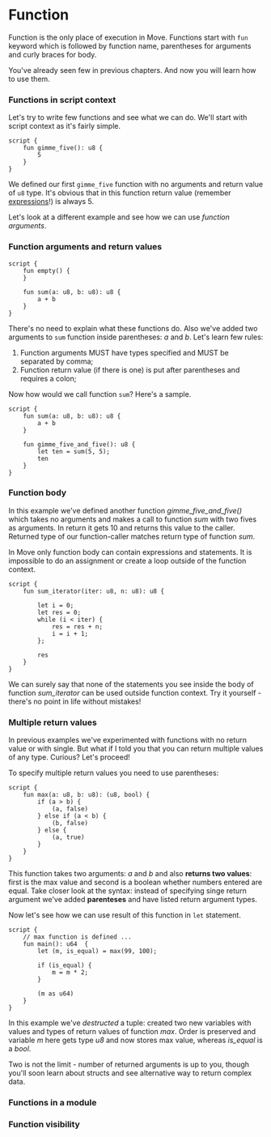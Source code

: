 # Function

Function is the only place of execution in Move. Functions start with `fun` keyword which is followed by function name, parentheses for arguments and curly braces for body.

You've already seen few in previous chapters. And now you will learn how to use them.

### Functions in script context

Let's try to write few functions and see what we can do. We'll start with script context as it's fairly simple.

```Move
script {
    fun gimme_five(): u8 {
        5
    }
}
```

We defined our first `gimme_five` function with no arguments and return value of `u8` type. It's obvious that in this function return value (remember [expressions](/chapters/expression-blocks)!) is always 5.

Let's look at a different example and see how we can use *function arguments*.

### Function arguments and return values

```Move
script {
    fun empty() {
    }

    fun sum(a: u8, b: u8): u8 {
        a + b
    }
}
```

There's no need to explain what these functions do. Also we've added two arguments to `sum` function inside parentheses: *a* and *b*. Let's learn few rules:

1. Function arguments MUST have types specified and MUST be separated by comma;
2. Function return value (if there is one) is put after parentheses and requires a colon;

Now how would we call function `sum`? Here's a sample.

```Move
script {
    fun sum(a: u8, b: u8): u8 {
        a + b
    }

    fun gimme_five_and_five(): u8 {
        let ten = sum(5, 5);
        ten
    }
}
```

### Function body

In this example we've defined another function *gimme_five_and_five()* which takes no arguments and makes a call to function *sum* with two fives as arguments. In return it gets 10 and returns this value to the caller. Returned type of our function-caller matches return type of function *sum*.

In Move only function body can contain expressions and statements. It is impossible to do an assignment or create a loop outside of the function context.

```Move
script {
    fun sum_iterator(iter: u8, n: u8): u8 {

        let i = 0;
        let res = 0;
        while (i < iter) {
            res = res + n;
            i = i + 1;
        };

        res
    }
}
```

We can surely say that none of the statements you see inside the body of function *sum_iterator* can be used outside function context. Try it yourself - there's no point in life without mistakes!

### Multiple return values

In previous examples we've experimented with functions with no return value or with single. But what if I told you that you can return multiple values of any type. Curious? Let's proceed!

To specify multiple return values you need to use parentheses:

```Move
script {
    fun max(a: u8, b: u8): (u8, bool) {
        if (a > b) {
            (a, false)
        } else if (a < b) {
            (b, false)
        } else {
            (a, true)
        }
    }
}
```

This function takes two arguments: *a* and *b* and also **returns two values**: first is the max value and second is a boolean whether numbers entered are equal. Take closer look at the syntax: instead of specifying singe return argument we've added **parenteses** and have listed return argument types.

Now let's see how we can use result of this function in `let` statement.

```Move
script {
    // max function is defined ...
    fun main(): u64  {
        let (m, is_equal) = max(99, 100);

        if (is_equal) {
            m = m * 2;
        }

        (m as u64)
    }
}
```

In this example we've *destructed* a tuple: created two new variables with values and types of return values of function *max*. Order is preserved and variable *m* here gets type *u8* and now stores max value, whereas *is_equal* is a *bool*.

Two is not the limit - number of returned arguments is up to you, though you'll soon learn about structs and see alternative way to return complex data.

### Functions in a module

### Function visibility

